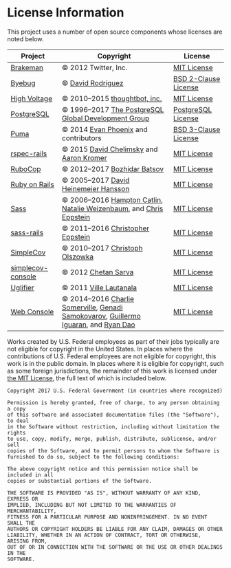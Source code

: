 # License Information

This project uses a number of open source components whose licenses are noted below.

| Project | Copyright | License |
|---------|-----------|---------|
| [Brakeman](https://github.com/presidentbeef/brakeman) | © 2012 Twitter, Inc. | [MIT License](https://github.com/presidentbeef/brakeman/blob/master/MIT-LICENSE) |
| [Byebug](https://github.com/deivid-rodriguez/byebug) | © [David Rodríguez](https://github.com/deivid-rodriguez) | [BSD 2-Clause License](https://github.com/deivid-rodriguez/byebug/blob/master/LICENSE) |
| [High Voltage](https://github.com/thoughtbot/high_voltage) | © 2010–2015 [thoughtbot, inc.](https://thoughtbot.com) | [MIT License](https://github.com/thoughtbot/high_voltage/blob/master/MIT-LICENSE) |
| [PostgreSQL](https://github.com/postgres/postgres) | © 1996–2017 [The PostgreSQL Global Development Group](https://www.postgresql.org) | [PostgreSQL License](https://www.postgresql.org/about/licence/) |
| [Puma](https://github.com/puma/puma) | © 2014 [Evan Phoenix](https://github.com/evanphx) and contributors | [BSD 3-Clause License](https://github.com/puma/puma/blob/master/LICENSE) |
| [rspec-rails](https://github.com/rspec/rspec-rails) | © 2015 [David Chelimsky](http://blog.davidchelimsky.net) and [Aaron Kromer](http://aaronkromer.com) | [MIT License](https://github.com/rspec/rspec-rails/blob/master/LICENSE.md) |
| [RuboCop](https://github.com/bbatsov/rubocop) | © 2012–2017 [Bozhidar Batsov](https://github.com/bbatsov) | [MIT License](https://github.com/bbatsov/rubocop/blob/master/LICENSE.txt) |
| [Ruby on Rails](https://github.com/rails/rails) | © 2005–2017 [David Heinemeier Hansson](https://github.com/dhh) | [MIT License](https://github.com/rails/rails/blob/master/MIT-LICENSE) |
| [Sass](https://github.com/sass/sass) | © 2006–2016 [Hampton Catlin](http://www.hamptoncatlin.com), [Natalie Weizenbaum](https://github.com/nex3), and [Chris Eppstein](http://chriseppstein.github.io) | [MIT License](https://github.com/sass/sass/blob/stable/MIT-LICENSE) |
| [sass-rails](https://github.com/rails/sass-rails) | © 2011–2016 [Christopher Eppstein](http://chriseppstein.github.io) | [MIT License](https://github.com/rails/sass-rails/blob/master/MIT-LICENSE) |
| [SimpleCov](https://github.com/colszowka/simplecov) | © 2010–2017 [Christoph Olszowka](https://github.com/colszowka) | [MIT License](https://github.com/colszowka/simplecov/blob/master/MIT-LICENSE) |
| [simplecov-console](https://github.com/chetan/simplecov-console) | © 2012 [Chetan Sarva](http://www.chetanislazy.com/blog/) | [MIT License](https://github.com/chetan/simplecov-console/blob/master/LICENSE.txt) |
| [Uglifier](https://github.com/lautis/uglifier) | © 2011 [Ville Lautanala](https://github.com/lautis) | [MIT License](https://github.com/lautis/uglifier/blob/master/LICENSE.txt) |
| [Web Console](https://github.com/rails/web-console) | © 2014–2016 [Charlie Somerville](https://github.com/charliesome), [Genadi Samokovarov](https://github.com/gsamokovarov), [Guillermo Iguaran](https://github.com/guilleiguaran), and [Ryan Dao](https://github.com/ryandao) | [MIT License](https://github.com/rails/web-console/blob/master/MIT-LICENSE) |

Works created by U.S. Federal employees as part of their jobs typically are not eligible for copyright in the United States. In places where the contributions of U.S. Federal employees are not eligible for copyright, this work is in the public domain. In places where it is eligible for copyright, such as some foreign jurisdictions, the remainder of this work is licensed under [the MIT License](https://opensource.org/licenses/MIT), the full text of which is included below.

```
Copyright 2017 U.S. Federal Government (in countries where recognized)

Permission is hereby granted, free of charge, to any person obtaining a copy
of this software and associated documentation files (the "Software"), to deal
in the Software without restriction, including without limitation the rights
to use, copy, modify, merge, publish, distribute, sublicense, and/or sell
copies of the Software, and to permit persons to whom the Software is
furnished to do so, subject to the following conditions:

The above copyright notice and this permission notice shall be included in all
copies or substantial portions of the Software.

THE SOFTWARE IS PROVIDED "AS IS", WITHOUT WARRANTY OF ANY KIND, EXPRESS OR
IMPLIED, INCLUDING BUT NOT LIMITED TO THE WARRANTIES OF MERCHANTABILITY,
FITNESS FOR A PARTICULAR PURPOSE AND NONINFRINGEMENT. IN NO EVENT SHALL THE
AUTHORS OR COPYRIGHT HOLDERS BE LIABLE FOR ANY CLAIM, DAMAGES OR OTHER
LIABILITY, WHETHER IN AN ACTION OF CONTRACT, TORT OR OTHERWISE, ARISING FROM,
OUT OF OR IN CONNECTION WITH THE SOFTWARE OR THE USE OR OTHER DEALINGS IN THE
SOFTWARE.
```
